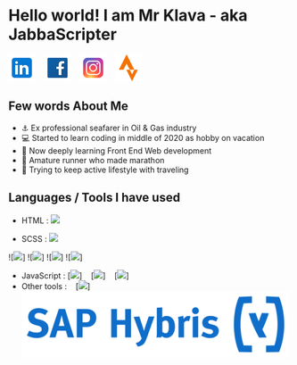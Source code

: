 # Hello world! I am Mr Klava - aka JabbaScripter

[![mr.klava](./img/icons8-linkedin-48.png)](https://www.linkedin.com/in/artursklava/)
&nbsp;&nbsp;
[![mr.klava](./img/icons8-facebook-48.png)](https://www.linkedin.com/in/artursklava/)
&nbsp;&nbsp;
[![mr.klava](./img/icons8-instagram-48.png)](https://www.linkedin.com/in/artursklava/)
&nbsp;&nbsp;
[![mr.klava](./img/icons8-strava-mobile-app-and-website-connect-runners-and-cyclists-48.png)](https://www.linkedin.com/in/artursklava/)
&nbsp;&nbsp;

## Few words About Me
- :anchor: Ex professional seafarer in Oil & Gas industry
- :computer: Started to learn coding in middle of 2020 as hobby on vacation
- :book: Now deeply learning Front End Web development
- :running: Amature runner who made marathon
- :mount_fuji: Trying to keep active lifestyle with traveling

## Languages / Tools I have used 
- HTML : <img width="45px" src="https://cdn.jsdelivr.net/gh/devicons/devicon/icons/html5/html5-original-wordmark.svg" />

- SCSS : <img width="45px" src="https://cdn.jsdelivr.net/gh/devicons/devicon/icons/css3/css3-original-wordmark.svg" />

![<img width="45px" src="https://cdn.jsdelivr.net/gh/devicons/devicon/icons/sass/sass-original.svg" />]
![<img width="45px" src="https://cdn.jsdelivr.net/gh/devicons/devicon/icons/less/less-plain-wordmark.svg" />]
![<img width="45px" src="https://cdn.jsdelivr.net/gh/devicons/devicon/icons/bootstrap/bootstrap-original.svg" />]
![<img width="45px" src="https://cdn.jsdelivr.net/gh/devicons/devicon/icons/tailwindcss/tailwindcss-original-wordmark.svg" />]



- JavaScript : [<img src="https://cdn.jsdelivr.net/gh/devicons/devicon/icons/javascript/javascript-original.svg" />]
&nbsp;&nbsp;
[<img src="https://cdn.jsdelivr.net/gh/devicons/devicon/icons/jquery/jquery-original-wordmark.svg" />]
&nbsp;&nbsp;
[<img src="https://cdn.jsdelivr.net/gh/devicons/devicon/icons/react/react-original.svg" />]
&nbsp;&nbsp;
- Other tools : &nbsp;&nbsp;
[<img src="https://cdn.jsdelivr.net/gh/devicons/devicon/icons/figma/figma-original.svg" />]
&nbsp;&nbsp;
![SAP Hybris](./img/kisspng-logo-sap-hybris-organization-sap-se-brand-pim-logo-97819-newsmov-5b6d33ec668843.67769289153388337242.png)
&nbsp;&nbsp;